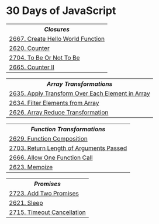 # 30 Days of JavaScript

<table>
  <th>
    <b><i>Closures</i></b>
  </th>
  <tr>
    <td><a href="Solutions/JavaScript/create_hello_world_function.js">2667. Create Hello World Function</a></td>
  </tr>
  <tr>
    <td><a href="Solutions/JavaScript/counter.js">2620. Counter</a></td>
  </tr>
  <tr>
    <td><a href="Solutions/JavaScript/to_be_or_not_to_be.js">2704. To Be Or Not To Be</a></td>
  </tr>
  <tr>
    <td><a href="Solutions/JavaScript/counter_ii.js">2665. Counter II</a></td>
  </tr>
</table>

<table>
  <th>
    <b><i>Array Transformations</i></b>
  </th>
  <tr>
    <td><a href="Solutions/JavaScript/apply_transform_over_each_element_in_array.js">2635. Apply Transform Over Each Element in Array</a></td>
  </tr>
  <tr>
    <td><a href="Solutions/JavaScript/filter_elements_from_array.js">2634. Filter Elements from Array</a></td>
  </tr>
  <tr>
    <td><a href="Solutions/JavaScript/array_reduce_transformation.js">2626. Array Reduce Transformation</a></td>
  </tr>
</table>

<table>
  <th>
    <b><i>Function Transformations</i></b>
  </th>
  <tr>
    <td><a href="Solutions/JavaScript/function_composition.js">2629. Function Composition</a></td>
  </tr>
  <tr>
    <td><a href="Solutions/JavaScript/return_length_of_arguments_passed.js">2703. Return Length of Arguments Passed</a></td>
  </tr>
  <tr>
    <td><a href="Solutions/JavaScript/allow_one_function_call.js">2666. Allow One Function Call</a></td>
  </tr>
  <tr>
    <td><a href="Solutions/JavaScript/memoize.js">2623. Memoize</a></td>
  </tr>
</table>

<table>
  <th>
    <b><i>Promises</i></b>
  </th>
  <tr>
    <td><a href="Solutions/JavaScript/add_two_promises.js">2723. Add Two Promises</a></td>
  </tr>
  <tr>
    <td><a href="Solutions/JavaScript/sleep.js">2621. Sleep</a></td>
  </tr>
  <tr>
    <td><a href="Solutions/JavaScript/timeout_cancellation.js">2715. Timeout Cancellation</a></td>
  </tr>
</table>

